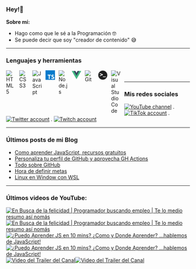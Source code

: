 ### Hey!👋
**Sobre mí:**
- Hago como que le sé a la Programación 🤓 
- Se puede decir que soy "creador de contenido" 😅

---
### Lenguajes y herramientas

<img align="left" alt="HTML5" width="26px" src="https://cdn.jsdelivr.net/gh/devicons/devicon/icons/html5/html5-original.svg" style="padding-right:10px;" />
<img align="left" alt="CSS3" width="26px" src="https://cdn.jsdelivr.net/gh/devicons/devicon/icons/css3/css3-original.svg" style="padding-right:10px;" />
<img align="left" alt="JavaScript" width="26px" src="https://cdn.jsdelivr.net/gh/devicons/devicon/icons/javascript/javascript-original.svg" style="padding-right:10px;" />
<img align="left" alt="Typescript" width="26px" src="https://raw.githubusercontent.com/github/explore/80688e429a7d4ef2fca1e82350fe8e3517d3494d/topics/typescript/typescript.png" style="padding-right:10px;" />
<img align="left" alt="Node.js" width="26px" src="https://cdn.jsdelivr.net/gh/devicons/devicon/icons/nodejs/nodejs-original.svg" style="padding-right:10px;" />
<img align="left" alt="Vue" width="26px" src="https://raw.githubusercontent.com/github/explore/80688e429a7d4ef2fca1e82350fe8e3517d3494d/topics/vue/vue.png" style="padding-right:10px;" />
<img align="left" alt="Git" width="26px" src="https://cdn.jsdelivr.net/gh/devicons/devicon/icons/git/git-original.svg" style="padding-right:10px;" />
<img align="left" alt="Terminal" width="26px" src="https://raw.githubusercontent.com/github/explore/d92924b1d925bb134e308bd29c9de6c302ed3beb/topics/terminal/terminal.png" style="padding-right:10px;" />
<img align="left" alt="Visual Studio Code" width="26px" src="https://cdn.jsdelivr.net/gh/devicons/devicon/icons/vscode/vscode-original.svg" style="padding-right:10px;" />

<br>

---
### Mis redes sociales

[![YouTube channel](https://img.shields.io/youtube/channel/subscribers/UCKMWXwHYoy920OFEN_BM5VQ?style=social)](https://www.youtube.com/@doneberdev)
 . [![TikTok account](https://img.shields.io/endpoint?logo=TikTok&style=social&url=https%3A%2F%2Fdoneber.dev%2Ftiktok-counter%2F)](https://www.tiktok.com/@doneberdev)
 . [![Twitter account](https://img.shields.io/twitter/follow/doneberdev?label=Followers&style=social)](https://twitter.com/doneberdev)
 . [![Twitch account](https://img.shields.io/twitch/status/doneberdev?style=social)](https://twitch.tv/doneberdev)
 
---
### Últimos posts de mi Blog

<!-- BLOG-POST-LIST:START -->
- [Como aprender JavaScript, recursos gratuitos](https://doneber.dev/blog/como-aprender-javascript-recursos-gratuitos/)
- [Personaliza tu perfil de GitHub y aprovecha GH Actions](https://doneber.dev/blog/personaliza-tu-perfil-de-github-y-aprovecha-gh-actions/)
- [Todo sobre GitHub](https://doneber.dev/blog/todo-sobre-github/)
- [Hora de definir metas](https://doneber.dev/blog/hora-de-definir-metas/)
- [Linux en Window con WSL](https://doneber.dev/blog/linux-en-window-con-wsl/)
<!-- BLOG-POST-LIST:END -->
 
---
### Últimos videos de YouTube:

<!-- BEGIN YOUTUBE-CARDS -->
[![En Busca de la felicidad |  Programador buscando empleo | Te lo medio resumo así nomás](https://ytcards.demolab.com/?id=71c81f15MzM&title=En+Busca+de+la+felicidad+%7C++Programador+buscando+empleo+%7C+Te+lo+medio+resumo+as%C3%AD+nom%C3%A1s&lang=en&timestamp=1674860407&background_color=%230f0f0f&title_color=%23ffffff&stats_color=%23dedede&width=250&duration=295 "En Busca de la felicidad |  Programador buscando empleo | Te lo medio resumo así nomás")](https://www.youtube.com/watch?v=71c81f15MzM#gh-dark-mode-only)[![En Busca de la felicidad |  Programador buscando empleo | Te lo medio resumo así nomás](https://ytcards.demolab.com/?id=71c81f15MzM&title=En+Busca+de+la+felicidad+%7C++Programador+buscando+empleo+%7C+Te+lo+medio+resumo+as%C3%AD+nom%C3%A1s&lang=en&timestamp=1674860407&background_color=%23ffffff&title_color=%2324292f&stats_color=%2357606a&width=250&duration=295 "En Busca de la felicidad |  Programador buscando empleo | Te lo medio resumo así nomás")](https://www.youtube.com/watch?v=71c81f15MzM#gh-light-mode-only)
[![¿Puedo Aprender JS en 10 mins? ¿Como y Donde Aprender?  …hablemos de JavaScript!](https://ytcards.demolab.com/?id=3Has5OP7knY&title=%C2%BFPuedo+Aprender+JS+en+10+mins%3F+%C2%BFComo+y+Donde+Aprender%3F++%E2%80%A6hablemos+de+JavaScript%21&lang=en&timestamp=1674255608&background_color=%230f0f0f&title_color=%23ffffff&stats_color=%23dedede&width=250&duration=549 "¿Puedo Aprender JS en 10 mins? ¿Como y Donde Aprender?  …hablemos de JavaScript!")](https://www.youtube.com/watch?v=3Has5OP7knY#gh-dark-mode-only)[![¿Puedo Aprender JS en 10 mins? ¿Como y Donde Aprender?  …hablemos de JavaScript!](https://ytcards.demolab.com/?id=3Has5OP7knY&title=%C2%BFPuedo+Aprender+JS+en+10+mins%3F+%C2%BFComo+y+Donde+Aprender%3F++%E2%80%A6hablemos+de+JavaScript%21&lang=en&timestamp=1674255608&background_color=%23ffffff&title_color=%2324292f&stats_color=%2357606a&width=250&duration=549 "¿Puedo Aprender JS en 10 mins? ¿Como y Donde Aprender?  …hablemos de JavaScript!")](https://www.youtube.com/watch?v=3Has5OP7knY#gh-light-mode-only)
[![Video del Trailer del Canal](https://ytcards.demolab.com/?id=rwqifTmHdvg&title=Video+del+Trailer+del+Canal&lang=en&timestamp=1674172830&background_color=%230f0f0f&title_color=%23ffffff&stats_color=%23dedede&width=250&duration=133 "Video del Trailer del Canal")](https://www.youtube.com/watch?v=rwqifTmHdvg#gh-dark-mode-only)[![Video del Trailer del Canal](https://ytcards.demolab.com/?id=rwqifTmHdvg&title=Video+del+Trailer+del+Canal&lang=en&timestamp=1674172830&background_color=%23ffffff&title_color=%2324292f&stats_color=%2357606a&width=250&duration=133 "Video del Trailer del Canal")](https://www.youtube.com/watch?v=rwqifTmHdvg#gh-light-mode-only)
<!-- END YOUTUBE-CARDS -->
